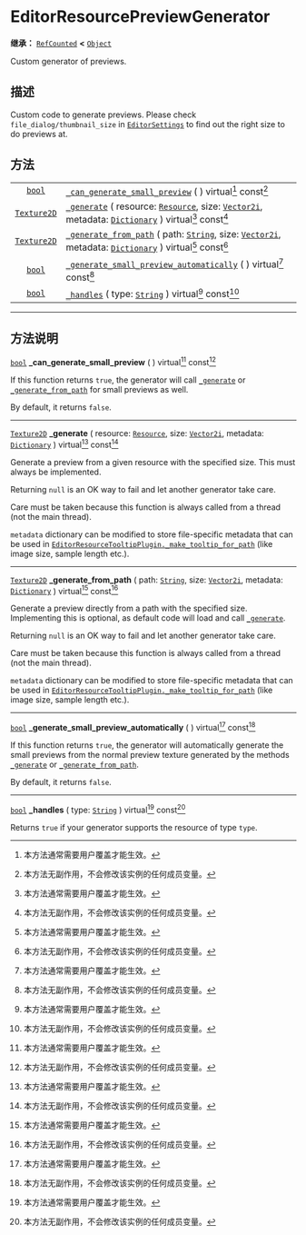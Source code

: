 <!-- ⚠ 请勿编辑本文件 ⚠ -->
<!-- 本文档使用脚本从 WeDot 引擎源码仓库生成。 -->
<!-- 生成脚本：https://github.com/WeDot-Engine/WeDot/tree/master/doc/tools/make_md.py； -->
<!-- 原文件：https://github.com/WeDot-Engine/WeDot/tree/master/doc/classes/EditorResourcePreviewGenerator.xml。 -->

<div id="_class_editorresourcepreviewgenerator"></div>

# EditorResourcePreviewGenerator

**继承：** [`RefCounted`](class_refcounted.md) **<** [`Object`](class_object.md)

Custom generator of previews.

## 描述

Custom code to generate previews. Please check `file_dialog/thumbnail_size` in [`EditorSettings`](class_editorsettings.md) to find out the right size to do previews at.

## 方法

|||
|:-:|:--|
| [`bool`](class_bool.md)           | [`_can_generate_small_preview`](class_editorresourcepreviewgenerator.md#class_editorresourcepreviewgenerator_private_method__can_generate_small_preview) ( ) virtual[^virtual] const[^const]                                                                                                         |
| [`Texture2D`](class_texture2d.md) | [`_generate`](class_editorresourcepreviewgenerator.md#class_editorresourcepreviewgenerator_private_method__generate) ( resource: [`Resource`](class_resource.md), size: [`Vector2i`](class_vector2i.md), metadata: [`Dictionary`](class_dictionary.md) ) virtual[^virtual] const[^const]             |
| [`Texture2D`](class_texture2d.md) | [`_generate_from_path`](class_editorresourcepreviewgenerator.md#class_editorresourcepreviewgenerator_private_method__generate_from_path) ( path: [`String`](class_string.md), size: [`Vector2i`](class_vector2i.md), metadata: [`Dictionary`](class_dictionary.md) ) virtual[^virtual] const[^const] |
| [`bool`](class_bool.md)           | [`_generate_small_preview_automatically`](class_editorresourcepreviewgenerator.md#class_editorresourcepreviewgenerator_private_method__generate_small_preview_automatically) ( ) virtual[^virtual] const[^const]                                                                                     |
| [`bool`](class_bool.md)           | [`_handles`](class_editorresourcepreviewgenerator.md#class_editorresourcepreviewgenerator_private_method__handles) ( type: [`String`](class_string.md) ) virtual[^virtual] const[^const]                                                                                                             |

<!-- rst-class:: classref-section-separator -->

---

## 方法说明

<div id="_class_editorresourcepreviewgenerator_private_method__can_generate_small_preview"></div>

[`bool`](class_bool.md) **_can_generate_small_preview** ( ) virtual[^virtual] const[^const]<div id="class_editorresourcepreviewgenerator_private_method__can_generate_small_preview"></div>

If this function returns `true`, the generator will call [`_generate`](class_editorresourcepreviewgenerator.md#class_editorresourcepreviewgenerator_private_method__generate) or [`_generate_from_path`](class_editorresourcepreviewgenerator.md#class_editorresourcepreviewgenerator_private_method__generate_from_path) for small previews as well.

By default, it returns `false`.

<!-- rst-class:: classref-item-separator -->

---

<div id="_class_editorresourcepreviewgenerator_private_method__generate"></div>

[`Texture2D`](class_texture2d.md) **_generate** ( resource: [`Resource`](class_resource.md), size: [`Vector2i`](class_vector2i.md), metadata: [`Dictionary`](class_dictionary.md) ) virtual[^virtual] const[^const]<div id="class_editorresourcepreviewgenerator_private_method__generate"></div>

Generate a preview from a given resource with the specified size. This must always be implemented.

Returning `null` is an OK way to fail and let another generator take care.

Care must be taken because this function is always called from a thread (not the main thread).

 `metadata` dictionary can be modified to store file-specific metadata that can be used in [`EditorResourceTooltipPlugin._make_tooltip_for_path`](class_editorresourcetooltipplugin.md#class_editorresourcetooltipplugin_private_method__make_tooltip_for_path) (like image size, sample length etc.).

<!-- rst-class:: classref-item-separator -->

---

<div id="_class_editorresourcepreviewgenerator_private_method__generate_from_path"></div>

[`Texture2D`](class_texture2d.md) **_generate_from_path** ( path: [`String`](class_string.md), size: [`Vector2i`](class_vector2i.md), metadata: [`Dictionary`](class_dictionary.md) ) virtual[^virtual] const[^const]<div id="class_editorresourcepreviewgenerator_private_method__generate_from_path"></div>

Generate a preview directly from a path with the specified size. Implementing this is optional, as default code will load and call [`_generate`](class_editorresourcepreviewgenerator.md#class_editorresourcepreviewgenerator_private_method__generate).

Returning `null` is an OK way to fail and let another generator take care.

Care must be taken because this function is always called from a thread (not the main thread).

 `metadata` dictionary can be modified to store file-specific metadata that can be used in [`EditorResourceTooltipPlugin._make_tooltip_for_path`](class_editorresourcetooltipplugin.md#class_editorresourcetooltipplugin_private_method__make_tooltip_for_path) (like image size, sample length etc.).

<!-- rst-class:: classref-item-separator -->

---

<div id="_class_editorresourcepreviewgenerator_private_method__generate_small_preview_automatically"></div>

[`bool`](class_bool.md) **_generate_small_preview_automatically** ( ) virtual[^virtual] const[^const]<div id="class_editorresourcepreviewgenerator_private_method__generate_small_preview_automatically"></div>

If this function returns `true`, the generator will automatically generate the small previews from the normal preview texture generated by the methods [`_generate`](class_editorresourcepreviewgenerator.md#class_editorresourcepreviewgenerator_private_method__generate) or [`_generate_from_path`](class_editorresourcepreviewgenerator.md#class_editorresourcepreviewgenerator_private_method__generate_from_path).

By default, it returns `false`.

<!-- rst-class:: classref-item-separator -->

---

<div id="_class_editorresourcepreviewgenerator_private_method__handles"></div>

[`bool`](class_bool.md) **_handles** ( type: [`String`](class_string.md) ) virtual[^virtual] const[^const]<div id="class_editorresourcepreviewgenerator_private_method__handles"></div>

Returns `true` if your generator supports the resource of type `type`.

[^virtual]: 本方法通常需要用户覆盖才能生效。
[^const]: 本方法无副作用，不会修改该实例的任何成员变量。
[^vararg]: 本方法除了能接受在此处描述的参数外，还能够继续接受任意数量的参数。
[^constructor]: 本方法用于构造某个类型。
[^static]: 调用本方法无需实例，可直接使用类名进行调用。
[^operator]: 本方法描述的是使用本类型作为左操作数的有效运算符。
[^bitfield]: 这个值是由下列位标志构成位掩码的整数。
[^void]: 无返回值。
